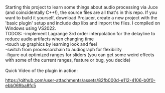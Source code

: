 Starting this project to learn some things about audio processing via Juce (and coincidentally C++!), the source files are all that's in this repo. If you want to build it yourself, download Projucer, create a new project with the 'basic plugin' setup and include dsp libs and import the files. I compiled on Windows using VS2022.
<br />
TODOS:
-implement Lagrange 3rd order interpolation for the delayline to reduce audio artifacts when changing time<br />
-touch up graphics by learning look and feel<br />
-switch from processorchain to audiograph for flexibility<br />
-figure out optimized ranges for sliders (you can get some weird effects with some of the current ranges, feature or bug, you decide)<br />
<br />
Quick Video of the plugin in action:

https://github.com/user-attachments/assets/82fb000d-e112-4106-b0f0-ebb069ba8fc5

